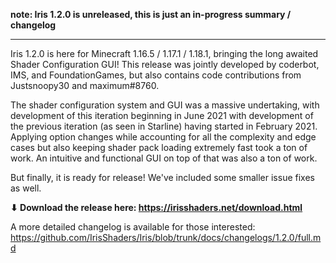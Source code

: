 **note: Iris 1.2.0 is unreleased, this is just an in-progress summary / changelog**

---

Iris 1.2.0 is here for Minecraft 1.16.5 / 1.17.1 / 1.18.1, bringing the long awaited Shader Configuration GUI! This release was jointly developed by coderbot, IMS, and FoundationGames, but also contains code contributions from Justsnoopy30 and maximum#8760.

The shader configuration system and GUI was a massive undertaking, with development of this iteration beginning in June 2021 with development of the previous iteration (as seen in Starline) having started in February 2021.  Applying option changes while accounting for all the complexity and edge cases but also keeping shader pack loading extremely fast took a ton of work. An intuitive and functional GUI on top of that was also a ton of work.

But finally, it is ready for release! We've included some smaller issue fixes as well.

**⬇ Download the release here: https://irisshaders.net/download.html**

A more detailed changelog is available for those interested: <https://github.com/IrisShaders/Iris/blob/trunk/docs/changelogs/1.2.0/full.md>

